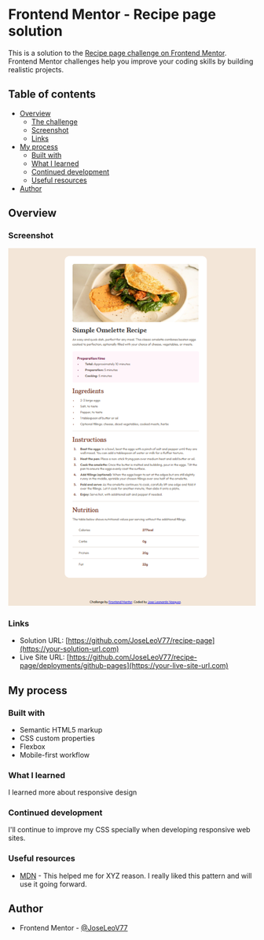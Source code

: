 # Frontend Mentor - Recipe page solution

This is a solution to the [Recipe page challenge on Frontend Mentor](https://www.frontendmentor.io/challenges/recipe-page-KiTsR8QQKm). Frontend Mentor challenges help you improve your coding skills by building realistic projects. 

## Table of contents

- [Overview](#overview)
  - [The challenge](#the-challenge)
  - [Screenshot](#screenshot)
  - [Links](#links)
- [My process](#my-process)
  - [Built with](#built-with)
  - [What I learned](#what-i-learned)
  - [Continued development](#continued-development)
  - [Useful resources](#useful-resources)
- [Author](#author)

## Overview

### Screenshot

![](./images/recipe-page-solution.png)


### Links

- Solution URL: [https://github.com/JoseLeoV77/recipe-page](https://your-solution-url.com)
- Live Site URL: [https://github.com/JoseLeoV77/recipe-page/deployments/github-pages](https://your-live-site-url.com)

## My process

### Built with

- Semantic HTML5 markup
- CSS custom properties
- Flexbox
- Mobile-first workflow

### What I learned

I learned more about responsive design

### Continued development

I'll continue to improve my CSS specially when developing responsive web sites.  

### Useful resources

- [MDN](https://developer.mozilla.org/en-US/docs/Web/CSS) - This helped me for XYZ reason. I really liked this pattern and will use it going forward.

## Author

- Frontend Mentor - [@JoseLeoV77](https://www.frontendmentor.io/profile/JoseLeoV77)


